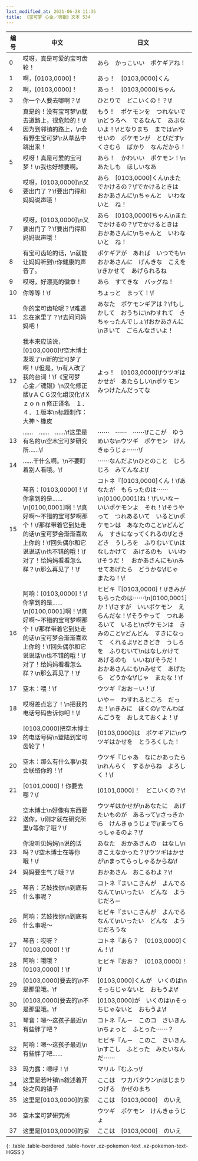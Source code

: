 ```yaml
---
last_modified_at: 2021-06-28 11:35
title: 《宝可梦 心金／魂银》文本 534
---
```

| 编号 | 中文 | 日文 |
| ---- | ---- | ---- |
| 0 | 哎呀，真是可爱的宝可齿轮！ | あら　かっこいい　ポケギアね！ |
| 1 | 啊，[0103,0000]！ | あっ！　[0103,0000]くん |
| 2 | 啊，[0103,0000]！ | あっ！　[0103,0000]ちゃん |
| 3 | 你一个人要去哪啊？\f | ひとりで　どこいくの！？\f |
| 4 | 真是的！没有宝可梦\n就去道路上，很危险的！\f因为到邻镇的路上，\n会有野生宝可梦\r从草丛中跳出来！ | もう！　ポケモンを　つれないで\nどうろへ　でるなんて　あぶないよ！\fとなりまち　までは\nやせいの　ポケモンが　とびだす\rくさむら　ばかり　なんだから！ |
| 5 | 哎呀！真是可爱的宝可梦！\n我也好想要啊。 | あら！　かわいい　ポケモン！\nあたしも　ほしいなあ |
| 6 | 哎呀，[0103,0000]\n又要出门了？\f要出门得和妈妈说声哦！ | あら　[0103,0000]くん\nまた　でかけるの？\fでかけるときは　おかあさんに\nちゃんと　いわないと　ね！ |
| 7 | 哎呀，[0103,0000]\n又要出门了？\f要出门得和妈妈说声哦！ | あら　[0103,0000]ちゃん\nまた　でかけるの？\fでかけるときは　おかあさんに\nちゃんと　いわないと　ね！ |
| 8 | 有宝可齿轮的话，\n就能让妈妈听到\r你健康的声音了。 | ポケギアが　あれば　いつでも\nおかあさんに　げんきな　こえを\rきかせて　あげられるね |
| 9 | 哎呀，好漂亮的徽章！ | あら　すてきな　バッグね！ |
| 10 | 你等等！\f | ちょっと　まって！\f |
| 11 | 你的宝可齿轮呢？\f难道忘在家里了？\f去问问妈妈吧！ | あなた　ポケモンギアは？\fもしかして　おうちに\nわすれて　きちゃったんでしょ\fおかあさんに\nきいて　ごらんなさいよ！ |
| 12 | 我本来应该说，[0103,0000]\f空木博士发现了\n新的宝可梦了啊！\f但是，\n有人改了我的台词！\f《宝可梦　心金／魂银》\n汉化修正版\rＡＣＧ汉化组汉化\fＸｚｏｎｎ修正译名　１．４．１版本\n标题制作：大神丶橡皮 | よっ！　[0103,0000]\fウツギはかせが　あたらしい\nポケモン　みつけたんだってな |
| 13 | ……　……　……\f这里是有名的\n空木宝可梦研究所……\f | ⋯⋯　⋯⋯　⋯⋯\fここが　ゆうめいな\nウツギ　ポケモン　けんきゅうじょ⋯⋯\f |
| 14 | ……干什么啊。\n不要盯着别人看哦。\f | ⋯⋯なんだよ\nひとのこと　じろじろ　みてんなよ\f |
| 15 | 琴音：[0103,0000]！\f你拿到的是……\n[0100,0001]啊！\f真好啊～不错的宝可梦啊那个！\f那样带着它到处走的话\n宝可梦会渐渐喜欢上你的！\f回头偶尔和它说说话\n也不错的哦！\f对了！给妈妈看看怎么样？\n那么再见了！\f | コトネ『[0103,0000]くん！\fあなたが　もらったのは⋯⋯\n[0100,0001]ね！\fいいな－　いいポケモンよ　それ！\fそうやって　つれあるいて　いると\nポケモンは　あなたのこと\rどんどん　すきになってくれるの\fときどき　うしろを　ふりむいて\nはなしかけて　あげるのも　いいわ\fそうだ！　おかあさんにも\nみせてあげたら　どうかな\fじゃ　またね！\f |
| 16 | 阿响：[0103,0000]！\f你拿到的是……\n[0100,0001]啊！\f真好啊～不错的宝可梦啊那个！\f那样带着它到处走的话\n宝可梦会渐渐喜欢上你的！\f回头偶尔和它说说话\n也不错的哦！\f对了！给妈妈看看怎么样？\n那么再见了！\f | ヒビキ『[0103,0000]！\fきみが　もらったのは⋯⋯\n[0100,0001]か！\fさすが　いいポケモン　えらんだな！\fそうやって　つれあるいて　いると\nポケモンは　きみのこと\rどんどん　すきになって　くれるよ\fときどき　うしろを　ふりむいて\nはなしかけて　あげるのも　いいね\fそうだ！　おかあさんにも\nみせて　あげたら　どうかな\fじゃ　またな！\f |
| 17 | 空木：喂！\f | ウツギ『おお－い！\f |
| 18 | 哎呀差点忘了！\n把我的电话号码告诉你吧！\f | いや－　わすれるところ　だった！\nきみに　ぼくの\rでんわばんごうを　おしえておくよ！\f |
| 19 | [0103,0000]把空木博士的电话号码\n登陆到宝可齿轮了！ | [0103,0000]は　ポケギアに\nウツギはかせを　とうろくした！ |
| 20 | 空木：那么有什么事\n我会联络你的！\f | ウツギ『じゃあ　なにかあったら\nれんらく　するからね　よろしく！\f |
| 21 | [0101,0000]！你要去哪？\f | [0101,0000]！　どこいくの？\f |
| 22 | 空木博士\n好像有东西要送你，\r刚才就在研究所里\r等你了哦？\f | ウツギはかせが\nあなたに　あげたいものが　あるって\rさっきから　けんきゅうじょで\rまってらっしゃるのよ？\f |
| 23 | 你没听见妈妈\n说的话吗？\f空木博士在等你哦！\f | あなた　おかあさんの　はなし\nきこえなかった？\fウツギはかせが\nまってらっしゃるからね\f |
| 24 | 妈妈要生气了哦？\f | おかあさん　おこるわよ？\f |
| 25 | 琴音：艺妓找你\n到底有什么事呢？ | コトネ『まいこさんが　よんでるなんて\nいったい　どんな　ようじだろ－ |
| 26 | 阿响：艺妓找你\n到底有什么事呢～ | ヒビキ『まいこさんが　よんでるなんて\nいったい　どんな　ようじだろうな |
| 27 | 琴音：哎呀？[0103,0000]！\f | コトネ『あら？　[0103,0000]くん！\f |
| 28 | 阿响：哦哦？[0103,0000]！\f | ヒビキ『おお？　[0103,0000]！\f |
| 29 | [0103,0000]要去的\n不是那里哦。\f | [0103,0000]くんが　いくのは\nそっちじゃないと　おもうよ\f |
| 30 | [0103,0000]要去的\n不是那里哦。\f | [0103,0000]が　いくのは\nそっちじゃないと　おもうよ\f |
| 31 | 琴音：嗯～这孩子最近\n有些胖了吧？ | コトネ『ん－　このコ　さいきん\nちょっと　ふとった⋯⋯？ |
| 32 | 阿响：嗯～这孩子最近\n有些胖了吧…… | ヒビキ『ん－　このこ　さいきん\nすこし　ふとった　みたいなんだ⋯⋯ |
| 33 | 玛力露：嗯呼！\f | マリル『むふっ\f |
| 34 | 这里是若叶镇\n叙述着开始之风的镇子 | ここは　ワカバタウン\nはじまり　つげる　かぜのまち |
| 35 | 这里是[0103,0000]的家 | ここは　[0103,0000]　のいえ |
| 36 | 空木宝可梦研究所 | ウツギ　ポケモン　けんきゅうじょ |
| 37 | 这里是[0103,0000]的家 | ここは　[0103,0000]　のいえ |
{: .table .table-bordered .table-hover .xz-pokemon-text .xz-pokemon-text-HGSS }